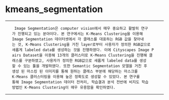 # kmeans_segmentation
___________________________________________________________________________________
        Image Segmentation은 computer vision에서 매우 중요하고 활발히 연구
       가 진행되고 있는 분야이다. 본 연구에서는 K-Means Clustering을 이용해
       Image Segmentation 데이터셋에서 각 클래스를 대표하는 RGB 값을 찾아내
       는 것, K-Means Clustering을 거친 layer로부터 사용자가 정의한 RGB값으로
       새롭게 labeled data를 생성하는 것을 진행하였다. 이에 Cityscapes Image P
       airs Dataset을 이용해 13개의 클러스터로 K-Means Clustering을 진행해 클
       래스를 구분하였고, 사용자가 정의한 RGB값으로 새롭게 labeled data를 생성
       할 수 있는 툴을 개발하였다. 또한 Semantic Segmentation 모델을 거친 후
       생성 된 마스킹 된 이미지를 통해 원하는 클래스 부분에 해당하는 마스크를
       K-Means 클러스터링을 이용해 높은 정확도로 생성할 수 있었다. 본 연구를 
       통해 Image Segmentation 데이터 전처리, 학습결과 분석 전반에 비지도 학습
       방법인 K-Means Clustering이 매우 유용함을 확인하였다.
______________________________________________________________________________________
 
 
